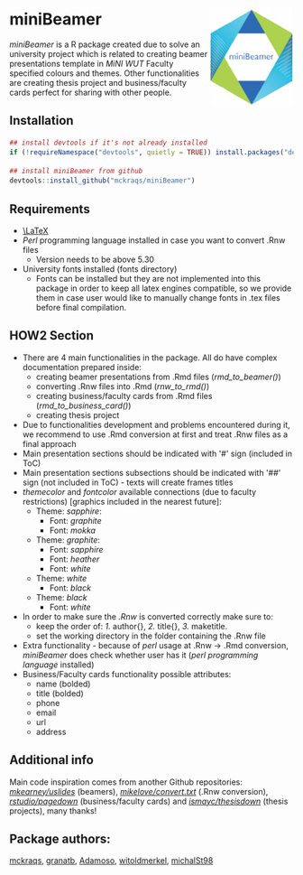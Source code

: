 # miniBeamer <img src="man/figures/logo.png" align="right" width="150"/>
*miniBeamer* is a R package created due to solve an university project which is related to creating beamer presentations template in *MiNI WUT* Faculty specified colours and themes. Other functionalities are creating thesis project and business/faculty cards perfect for sharing with other people.

## Installation

``` r
## install devtools if it's not already installed
if (!requireNamespace("devtools", quietly = TRUE)) install.packages("devtools")

## install miniBeamer from github
devtools::install_github("mckraqs/miniBeamer")
```

## Requirements
* [\\LaTeX](https://www.latex-project.org/get/)
* *Perl* programming language installed in case you want to convert .Rnw files
    * Version needs to be above 5.30
* University fonts installed (fonts directory)
    * Fonts can be installed but they are not implemented into this package in order to keep all latex engines compatible, so we provide them in case user would like to manually change fonts in .tex files before final compilation.

## HOW2 Section
* There are 4 main functionalities in the package. All do have complex documentation prepared inside:
    * creating beamer presentations from .Rmd files (*rmd_to_beamer()*)
    * converting .Rnw files into .Rmd (*rnw_to_rmd()*)
    * creating business/faculty cards from .Rmd files (*rmd_to_business_card()*)
    * creating thesis project
* Due to functionalities development and problems encountered during it, we recommend to use .Rmd conversion at first and treat .Rnw files as a final approach
* Main presentation sections should be indicated with '#' sign (included in ToC)
* Main presentation sections subsections should be indicated with '##' sign (not included in ToC) - texts will create frames titles
* *themecolor* and *fontcolor* available connections (due to faculty restrictions) [graphics included in the nearest future]:
    * Theme: *sapphire*:
        * Font: *graphite*
        * Font: *mokka*
    * Theme: *graphite*:
        * Font: *sapphire*
        * Font: *heather*
        * Font: *white*
    * Theme: *white*
        * Font: *black*
    * Theme: *black*
        * Font: *white*
* In order to make sure the *.Rnw* is converted correctly make sure to:
    * keep the order of: *1.* author{}, *2.* title{}, *3.* maketitle.
    * set the working directory in the folder containing the .Rnw file
* Extra functionality - because of *perl* usage at .Rnw -> .Rmd conversion, *miniBeamer* does check whether user has it (*perl programming language* installed)
* Business/Faculty cards functionality possible attributes:
    * name (bolded)
    * title (bolded)
    * phone
    * email
    * url
    * address

## Additional info
Main code inspiration comes from another Github repositories: [*mkearney/uslides*](https://github.com/mkearney/uslides) (beamers), [*mikelove/convert.txt*](https://gist.github.com/mikelove/5618f935ace6e389d3fbac03224860cd) (.Rnw conversion), [*rstudio/pagedown*](https://github.com/rstudio/pagedown) (business/faculty cards) and [*ismayc/thesisdown*](https://github.com/ismayc/thesisdown) (thesis projects), many thanks!

## Package authors:
[mckraqs](https://github.com/mckraqs), [granatb](https://github.com/granatb), [Adamoso](https://github.com/Adamoso), [witoldmerkel](https://github.com/witoldmerkel), [michalSt98](https://github.com/michalSt98)
